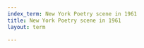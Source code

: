 ```yaml
---
index_term: New York Poetry scene in 1961
title: New York Poetry scene in 1961
layout: term

---
```

